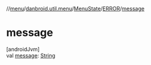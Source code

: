 //[menu](../../../../index.md)/[danbroid.util.menu](../../index.md)/[MenuState](../index.md)/[ERROR](index.md)/[message](message.md)

# message

[androidJvm]\
val [message](message.md): [String](https://kotlinlang.org/api/latest/jvm/stdlib/kotlin/-string/index.html)
